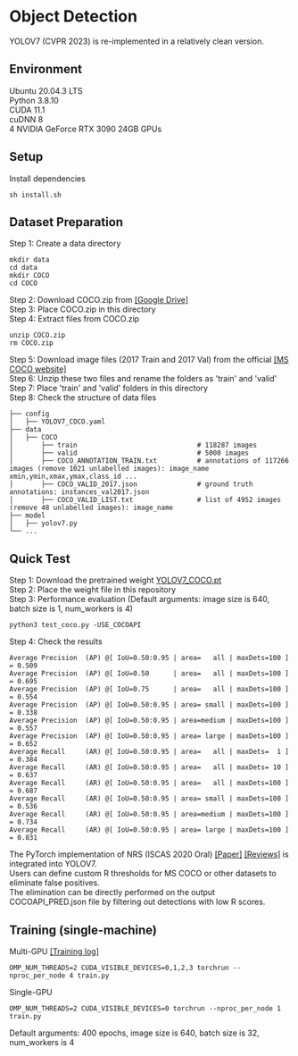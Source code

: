# Object Detection
YOLOV7 (CVPR 2023) is re-implemented in a relatively clean version.
## Environment
Ubuntu 20.04.3 LTS  
Python 3.8.10  
CUDA 11.1  
cuDNN 8  
4 NVIDIA GeForce RTX 3090 24GB GPUs
## Setup
Install dependencies  
```
sh install.sh
```
## Dataset Preparation
Step 1: Create a data directory
```
mkdir data
cd data
mkdir COCO
cd COCO
```
Step 2: Download COCO.zip from [[Google Drive]](https://drive.google.com/file/d/1FcIbbWalDVymehQIaIBBE4dEVNoPKQQF/view?usp=sharing)  
Step 3: Place COCO.zip in this directory  
Step 4: Extract files from COCO.zip  
```
unzip COCO.zip
rm COCO.zip
```
Step 5: Download image files (2017 Train and 2017 Val) from the official [[MS COCO website]](https://cocodataset.org/#download)  
Step 6: Unzip these two files and rename the folders as 'train' and 'valid'  
Step 7: Place 'train' and 'valid' folders in this directory  
Step 8: Check the structure of data files
```
├── config
│   ├── YOLOV7_COCO.yaml
├── data
│   ├── COCO
│       ├── train                              # 118287 images
│       ├── valid                              # 5000 images
│       ├── COCO_ANNOTATION_TRAIN.txt          # annotations of 117266 images (remove 1021 unlabelled images): image_name xmin,ymin,xmax,ymax,class_id ...
│       ├── COCO_VALID_2017.json               # ground truth annotations: instances_val2017.json
│       ├── COCO_VALID_LIST.txt                # list of 4952 images (remove 48 unlabelled images): image_name
├── model                              
│   ├── yolov7.py
└── ...
```
## Quick Test
Step 1: Download the pretrained weight [YOLOV7_COCO.pt](https://drive.google.com/file/d/1IQmu_GTC9tdVsnNj2aRr3h1W8vo7WeLI/view?usp=sharing)  
Step 2: Place the weight file in this repository  
Step 3: Performance evaluation (Default arguments: image size is 640, batch size is 1, num_workers is 4)
```
python3 test_coco.py -USE_COCOAPI
```
Step 4: Check the results
```
Average Precision  (AP) @[ IoU=0.50:0.95 | area=   all | maxDets=100 ] = 0.509
Average Precision  (AP) @[ IoU=0.50      | area=   all | maxDets=100 ] = 0.695
Average Precision  (AP) @[ IoU=0.75      | area=   all | maxDets=100 ] = 0.554
Average Precision  (AP) @[ IoU=0.50:0.95 | area= small | maxDets=100 ] = 0.338
Average Precision  (AP) @[ IoU=0.50:0.95 | area=medium | maxDets=100 ] = 0.557
Average Precision  (AP) @[ IoU=0.50:0.95 | area= large | maxDets=100 ] = 0.652
Average Recall     (AR) @[ IoU=0.50:0.95 | area=   all | maxDets=  1 ] = 0.384
Average Recall     (AR) @[ IoU=0.50:0.95 | area=   all | maxDets= 10 ] = 0.637
Average Recall     (AR) @[ IoU=0.50:0.95 | area=   all | maxDets=100 ] = 0.687
Average Recall     (AR) @[ IoU=0.50:0.95 | area= small | maxDets=100 ] = 0.536
Average Recall     (AR) @[ IoU=0.50:0.95 | area=medium | maxDets=100 ] = 0.734
Average Recall     (AR) @[ IoU=0.50:0.95 | area= large | maxDets=100 ] = 0.831
```
The PyTorch implementation of NRS (ISCAS 2020 Oral) [[Paper]](https://ieeexplore.ieee.org/abstract/document/9181031) [[Reviews]](https://drive.google.com/file/d/1zduLiRJQxYBKyKxMvCMSOsI-6eIVPhNq/view?usp=drive_link) is integrated into YOLOV7.  
Users can define custom R thresholds for MS COCO or other datasets to eliminate false positives.  
The elimination can be directly performed on the output COCOAPI_PRED.json file by filtering out detections with low R scores.
## Training (single-machine)
Multi-GPU [[Training log]](https://drive.google.com/file/d/1vt3JsFbkHKaAavbQPKOVzd5UQdj-3B6x/view?usp=sharing)
```
OMP_NUM_THREADS=2 CUDA_VISIBLE_DEVICES=0,1,2,3 torchrun --nproc_per_node 4 train.py
```
Single-GPU
```
OMP_NUM_THREADS=2 CUDA_VISIBLE_DEVICES=0 torchrun --nproc_per_node 1 train.py
```
Default arguments: 400 epochs, image size is 640, batch size is 32, num_workers is 4
